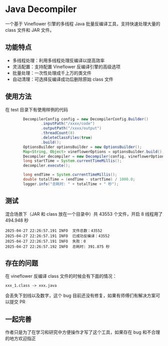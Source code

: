 # Java Decompiler
一个基于 Vineflower 引擎的多线程 Java 批量反编译工具，支持快速处理大量的 class 文件和 JAR 文件。

## 功能特点

- 多线程处理：利用多线程处理反编译以提高效率
- 灵活配置：支持配置 Vineflower 反编译引擎的高级选项
- 批量处理：一次性处理成千上万的类文件
- 自动清理：可选择反编译成功后删除原始 class 文件

## 使用方法

在 test 目录下有使用样例的代码
```java
        DecompilerConfig config = new DecompilerConfig.Builder()
                .inputPath("/xxxx/code")
                .outputPath("/xxxx/output")
                .threadCount(8)
                .deleteClassFiles(true)
                .build();
        OptionsBuilder optionsBuilder = new OptionsBuilder();
        Map<String, Object> vineflowerOptions = optionsBuilder.build();
        Decompiler decompiler = new Decompiler(config, vineflowerOptions);
        long startTime = System.currentTimeMillis();
        decompiler.execute();

        long endTime = System.currentTimeMillis();
        double totalTime = (endTime - startTime) / 1000.0;
        logger.info("总耗时: " + totalTime + " 秒");
```

## 测试
混合场景下（JAR 和 class 放在一个目录中）共 43553 个文件，开启 8 线程用了 494.948 秒
```text
2025-04-27 22:26:57.191 INFO  文件总数：43552
2025-04-27 22:26:57.191 INFO  已成功反编译：43552
2025-04-27 22:26:57.191 INFO  失败：0
2025-04-27 22:26:57.192 INFO  总耗时: 391.875 秒
```

## 存在的问题

在 vineflower 反编译 class 文件的时候会有下面的情况：
```test
xxx_1.class -> xxx.java
```
会丢失下划线以及数字，这个 bug 目前还没有修复，如果有师傅们有解决方案可以提交 PR

## 一起完善
作者只是为了在学习和研究中方便操作才写了这个工具，如果存在 bug 和不合理的地方欢迎指正